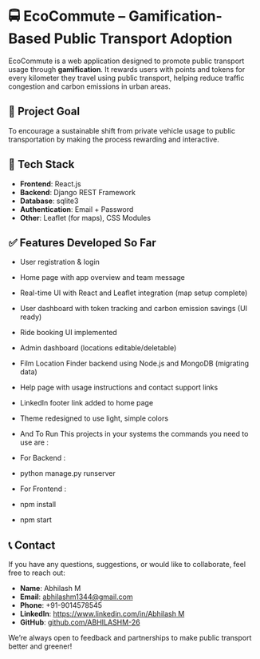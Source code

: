 # 🚍 EcoCommute – Gamification-Based Public Transport Adoption

EcoCommute is a web application designed to promote public transport usage through **gamification**. It rewards users with points and tokens for every kilometer they travel using public transport, helping reduce traffic congestion and carbon emissions in urban areas.

## 🌟 Project Goal

To encourage a sustainable shift from private vehicle usage to public transportation by making the process rewarding and interactive.

## 🔧 Tech Stack

- **Frontend**: React.js
- **Backend**: Django REST Framework
- **Database**: sqlite3
- **Authentication**: Email + Password
- **Other**: Leaflet (for maps), CSS Modules

## ✅ Features Developed So Far

- User registration & login
- Home page with app overview and team message
- Real-time UI with React and Leaflet integration (map setup complete)
- User dashboard with token tracking and carbon emission savings (UI ready)
- Ride booking UI implemented
- Admin dashboard (locations editable/deletable)
- Film Location Finder backend using Node.js and MongoDB (migrating data)
- Help page with usage instructions and contact support links
- LinkedIn footer link added to home page
- Theme redesigned to use light, simple colors

- And To Run This projects in your systems the commands you need to use are :
- For Backend :
- python manage.py runserver
- For Frontend :
- npm install <for installing necessary node modules and packages>
- npm start
## 📞 Contact

If you have any questions, suggestions, or would like to collaborate, feel free to reach out:

- **Name**: Abhilash M  
- **Email**: abhilashm1344@gmail.com 
- **Phone**: +91-9014578545
- **LinkedIn**: [https://www.linkedin.com/in/Abhilash M](https://www.linkedin.com/in/abhilash-m-35ab682a2?utm_source=share&utm_campaign=share_via&utm_content=profile&utm_medium=android_app) 
- **GitHub**: [github.com/ABHILASHM-26](https://github.com/ABHILASM-26)

We’re always open to feedback and partnerships to make public transport better and greener!
